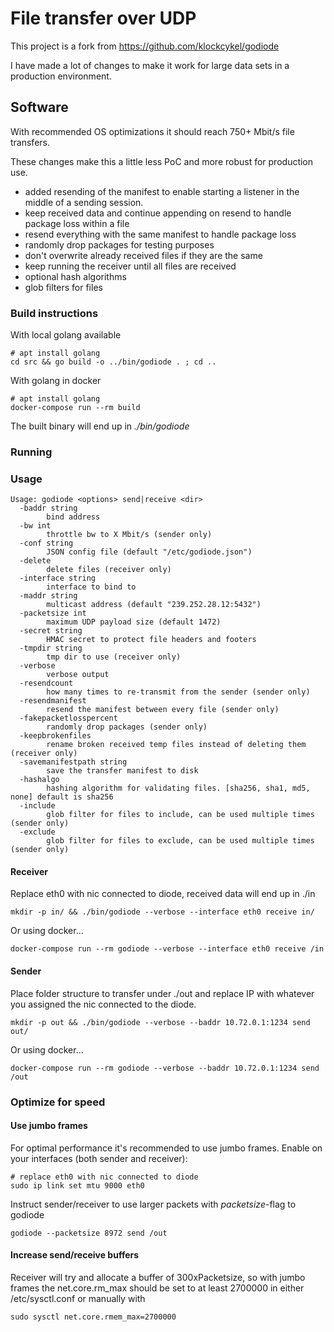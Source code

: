 
# File transfer over UDP
This project is a fork from https://github.com/klockcykel/godiode

I have made a lot of changes to make it work for large data sets in a production environment.

## Software
With recommended OS optimizations it should reach 750+ Mbit/s file transfers.

These changes make this a little less PoC and more robust for production use. 

 -  added resending of the manifest to enable starting a listener in the middle of a sending session.
 -  keep received data and continue appending on resend to handle package loss within a file
 -  resend everything with the same manifest to handle package loss
 -  randomly drop packages for testing purposes
 -  don't overwrite already received files if they are the same
 -  keep running the receiver until all files are received
 -  optional hash algorithms
 -  glob filters for files
 

### Build instructions
With local golang available
```
# apt install golang
cd src && go build -o ../bin/godiode . ; cd .. 
```

With golang in docker
```
# apt install golang
docker-compose run --rm build
```

The built binary will end up in _./bin/godiode_

### Running
### Usage
```
Usage: godiode <options> send|receive <dir>
  -baddr string
    	bind address
  -bw int
    	throttle bw to X Mbit/s (sender only)
  -conf string
    	JSON config file (default "/etc/godiode.json")
  -delete
    	delete files (receiver only)
  -interface string
    	interface to bind to
  -maddr string
    	multicast address (default "239.252.28.12:5432")
  -packetsize int
    	maximum UDP payload size (default 1472)
  -secret string
    	HMAC secret to protect file headers and footers
  -tmpdir string
    	tmp dir to use (receiver only)
  -verbose
    	verbose output
  -resendcount
        how many times to re-transmit from the sender (sender only)
  -resendmanifest
        resend the manifest between every file (sender only)
  -fakepacketlosspercent
        randomly drop packages (sender only)
  -keepbrokenfiles
        rename broken received temp files instead of deleting them (receiver only)
  -savemanifestpath string
        save the transfer manifest to disk
  -hashalgo
        hashing algorithm for validating files. [sha256, sha1, md5, none] default is sha256
  -include
        glob filter for files to include, can be used multiple times (sender only)
  -exclude
        glob filter for files to exclude, can be used multiple times (sender only)
```
#### Receiver
Replace eth0 with nic connected to diode, received data will end up in ./in
```
mkdir -p in/ && ./bin/godiode --verbose --interface eth0 receive in/
```
Or using docker...
```
docker-compose run --rm godiode --verbose --interface eth0 receive /in
```

#### Sender
Place folder structure to transfer under ./out and replace IP with whatever you assigned the nic connected to the diode.
```
mkdir -p out && ./bin/godiode --verbose --baddr 10.72.0.1:1234 send out/
```
Or using docker...
```
docker-compose run --rm godiode --verbose --baddr 10.72.0.1:1234 send /out
```

### Optimize for speed
#### Use jumbo frames
For optimal performance it's recommended to use jumbo frames. Enable on your interfaces (both sender and receiver):
```
# replace eth0 with nic connected to diode
sudo ip link set mtu 9000 eth0
```
Instruct sender/receiver to use larger packets with _packetsize_-flag to godiode
```
godiode --packetsize 8972 send /out
```

#### Increase send/receive buffers
Receiver will try and allocate a buffer of 300xPacketsize, so with jumbo frames the net.core.rm_max should be set to at least 2700000 in either /etc/sysctl.conf or manually with
```
sudo sysctl net.core.rmem_max=2700000
```




